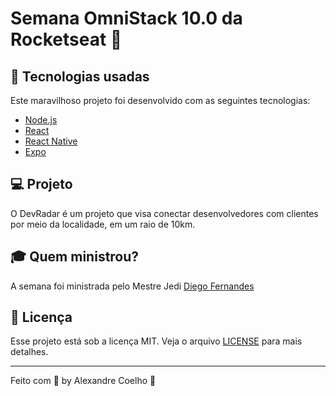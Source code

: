 # Semana OmniStack 10.0 da Rocketseat :rocket:

## :rocket: Tecnologias usadas
Este maravilhoso projeto foi desenvolvido com as seguintes tecnologias:
- [Node.js](https://nodejs.org/en/)
- [React](https://reactjs.org)
- [React Native](https://facebook.github.io/react-native/)
- [Expo](https://expo.io/)

## :computer: Projeto

O DevRadar é um projeto que visa conectar desenvolvedores com clientes por meio da localidade, em um raio de 10km.

## :mortar_board: Quem ministrou?

A semana foi ministrada pelo Mestre Jedi [Diego Fernandes](https://github.com/diego3g)

## :memo: Licença

Esse projeto está sob a licença MIT. Veja o arquivo [LICENSE](LICENSE.md) para mais detalhes.

---

Feito com :purple_heart: by Alexandre Coelho :wave:
